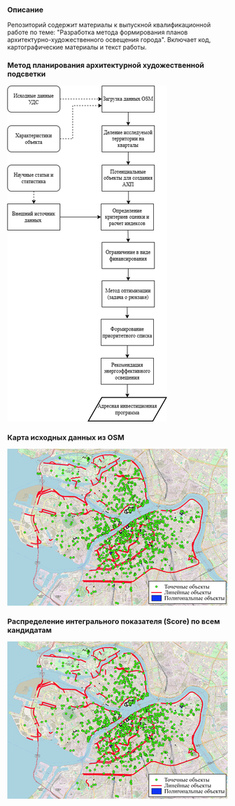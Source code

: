 ### Описание
Репозиторий содержит материалы к выпускной квалификационной работе по теме: "Разработка метода формирования планов архитектурно-художественного освещения города". Включает код, картографические материалы и текст работы.
### Метод планирования архитектурной художественной подсветки
![screenshot_before](https://github.com/nktfedorenko/urban-lighting-optimization/blob/01ac27ac2648e272bb2200b0d4a170992e394e10/maps/%D0%9C%D0%B5%D1%82%D0%BE%D0%B4%20%D0%BF%D0%BB%D0%B0%D0%BD%D0%B8%D1%80%D0%BE%D0%B2%D0%B0%D0%BD%D0%B8%D1%8F%20%D0%B0%D1%80%D1%85%D0%B8%D1%82%D0%B5%D0%BA%D1%82%D1%83%D1%80%D0%BD%D0%BE%D0%B9%20%D1%85%D1%83%D0%B4%D0%BE%D0%B6%D0%B5%D1%81%D1%82%D0%B2%D0%B5%D0%BD%D0%BD%D0%BE%D0%B9%20%D0%BF%D0%BE%D0%B4%D1%81%D0%B2%D0%B5%D1%82%D0%BA%D0%B8.png)
### Карта исходных данных из OSM
![screenshot_before](https://github.com/nktfedorenko/urban-lighting-optimization/blob/841c458117c63c0a3f880d4848b976935a781a99/maps/%D0%9A%D0%B0%D1%80%D1%82%D0%B0%20%D0%B8%D1%81%D1%85%D0%BE%D0%B4%D0%BD%D1%8B%D1%85%20%D0%B4%D0%B0%D0%BD%D0%BD%D1%8B%D1%85%20OSM.png)
### Распределение интегрального показателя (Score) по всем кандидатам
![screenshot_before](https://github.com/nktfedorenko/urban-lighting-optimization/blob/841c458117c63c0a3f880d4848b976935a781a99/maps/%D0%9A%D0%B0%D1%80%D1%82%D0%B0%20%D0%B8%D1%81%D1%85%D0%BE%D0%B4%D0%BD%D1%8B%D1%85%20%D0%B4%D0%B0%D0%BD%D0%BD%D1%8B%D1%85%20OSM.png)
